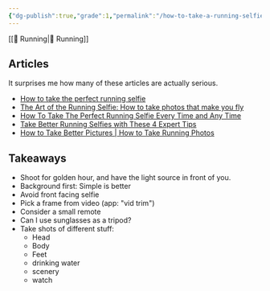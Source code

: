 ```yaml
---
{"dg-publish":true,"grade":1,"permalink":"/how-to-take-a-running-selfie/","dgPassFrontmatter":true}
---
```



[[📘 Running\|📘 Running]]

## Articles

It surprises me how many of these articles are actually serious.

* [How to take the perfect running selfie](https://www.runnersworld.com/uk/gear/a774318/how-to-take-the-perfect-running-selfie/)
* [The Art of the Running Selfie: How to take photos that make you fly](https://coachdebbieruns.com/running-selfie/)
* [How To Take The Perfect Running Selfie Every Time and Any Time](https://www.runsociety.com/highlight/how-to-take-the-perfect-running-selfie-everytime-and-anytime/)
* [Take Better Running Selfies with These 4 Expert Tips](https://www.runtastic.com/blog/en/running-selfie-tips/)
* [How to Take Better Pictures | How to Take Running Photos](https://www.runnersworld.com/runners-stories/a28400078/how-to-take-action-shots/)

## Takeaways

* Shoot for golden hour, and have the light source in front of you.
* Background first: Simple is better
* Avoid front facing selfie
* Pick a frame from video (app: "vid trim")
* Consider a small remote
* Can I use sunglasses as a tripod?
* Take shots of different stuff:
    * Head
    * Body
    * Feet
    * drinking water
    * scenery
    * watch